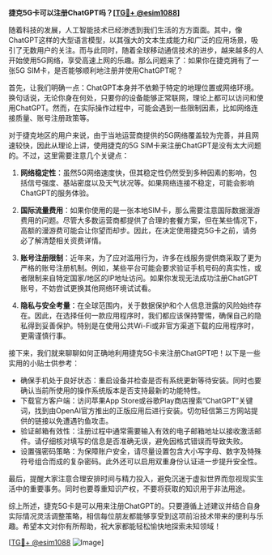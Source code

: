 **捷克5G卡可以注册ChatGPT吗？[[TG💪+ @esim1088](https://t.me/s/esim1088)]**

随着科技的发展，人工智能技术已经渗透到我们生活的方方面面。其中，像ChatGPT这样的大型语言模型，以其强大的文本生成能力和广泛的应用场景，吸引了无数用户的关注。而与此同时，随着全球移动通信技术的进步，越来越多的人开始使用5G网络，享受高速上网的乐趣。那么问题来了：如果你在捷克拥有了一张5G SIM卡，是否能够顺利地注册并使用ChatGPT呢？

首先，让我们明确一点：ChatGPT本身并不依赖于特定的地理位置或网络环境。换句话说，无论你身在何处，只要你的设备能够正常联网，理论上都可以访问和使用ChatGPT。然而，在实际操作过程中，可能会遇到一些限制因素，比如网络连接质量、账号注册政策等。

对于捷克地区的用户来说，由于当地运营商提供的5G网络覆盖较为完善，并且网速较快，因此从理论上讲，使用捷克的5G SIM卡来注册ChatGPT是没有太大问题的。不过，这里需要注意几个关键点：

1. **网络稳定性**：虽然5G网络速度快，但其稳定性仍然受到多种因素的影响，包括信号强度、基站密度以及天气状况等。如果网络连接不稳定，可能会影响ChatGPT的服务体验。
   
2. **国际流量费用**：如果你使用的是一张本地SIM卡，那么需要注意国际数据漫游费用的问题。尽管大多数运营商都提供了合理的套餐方案，但在某些情况下，高额的漫游费可能会让你望而却步。因此，在决定使用捷克5G卡之前，请务必了解清楚相关资费详情。

3. **账号注册限制**：近年来，为了应对滥用行为，许多在线服务提供商采取了更为严格的账号注册机制。例如，某些平台可能会要求验证手机号码的真实性，或者限制来自特定国家/地区的IP地址访问。如果你发现无法成功注册ChatGPT账号，不妨尝试更换其他网络环境试试看。

4. **隐私与安全考量**：在全球范围内，关于数据保护和个人信息泄露的风险始终存在。因此，在选择任何一款应用程序时，我们都应该保持警惕，确保自己的隐私得到妥善保护。特别是在使用公共Wi-Fi或非官方渠道下载的应用程序时，更需谨慎行事。

接下来，我们就来聊聊如何正确地利用捷克5G卡来注册ChatGPT吧！以下是一些实用的小贴士供参考：

- 确保手机处于良好状态：重启设备并检查是否有系统更新等待安装。同时也要确认当前所使用的操作系统版本是否支持最新的功能特性。
- 下载官方客户端：访问苹果App Store或谷歌Play商店搜索“ChatGPT”关键词，找到由OpenAI官方推出的正版应用后进行安装。切勿轻信第三方网站提供的链接以免遭遇钓鱼攻击。
- 验证邮箱有效性：注册过程中通常需要输入有效的电子邮箱地址以接收激活邮件。请仔细核对填写的信息是否准确无误，避免因格式错误而导致失败。
- 设置强密码策略：为保障账户安全，请尽量设置包含大小写字母、数字及特殊符号组合而成的复杂密码。此外还可以启用双重身份认证进一步提升安全性。

最后，提醒大家注意合理安排时间与精力投入，避免沉迷于虚拟世界而忽视现实生活中的重要事务。同时也要尊重知识产权，不要将获取的知识用于非法用途。

综上所述，捷克5G卡是可以用来注册ChatGPT的。只要遵循上述建议并结合自身实际情况灵活调整策略，相信每位朋友都能够享受到这项前沿技术带来的便利与乐趣。希望本文对你有所帮助，祝大家都能轻松愉快地探索未知领域！

[[TG💪+ @esim1088](https://t.me/s/esim1088) ![Image](https://i.postimg.cc/4NQfJmqS/Snipaste-2025-05-13-00-14-12.png)]